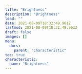 ```yaml
---
title: "Brightness"
description: "Brightness"
lead: ""
date: 2021-08-09T18:32:49.961Z
lastmod: 2021-08-09T18:32:49.961Z
draft: false
images: []
menu:
  docs:
    parent: "characteristic"
toc: true
characteristic:
  name: "Brightness"
---
```

